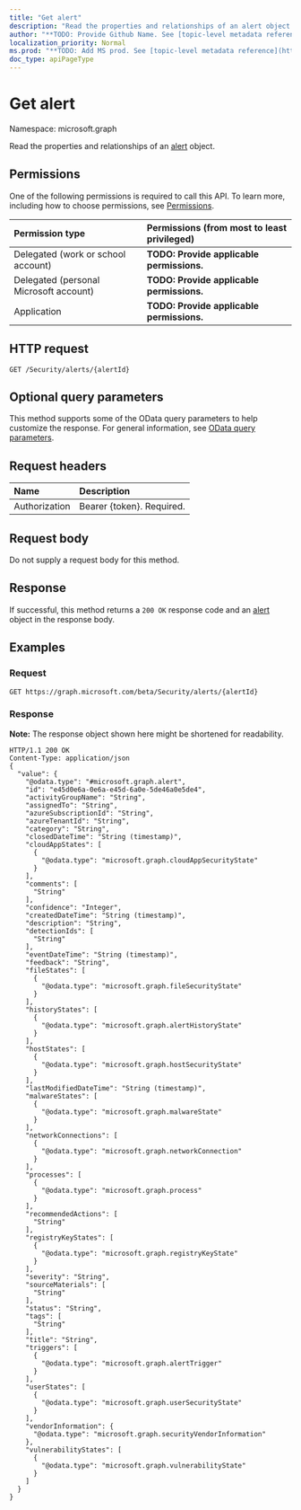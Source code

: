 ```yaml
---
title: "Get alert"
description: "Read the properties and relationships of an alert object."
author: "**TODO: Provide Github Name. See [topic-level metadata reference](https://msgo.azurewebsites.net/add/document/guidelines/metadata.html#topic-level-metadata)**"
localization_priority: Normal
ms.prod: "**TODO: Add MS prod. See [topic-level metadata reference](https://msgo.azurewebsites.net/add/document/guidelines/metadata.html#topic-level-metadata)**"
doc_type: apiPageType
---
```


# Get alert

Namespace: microsoft.graph

Read the properties and relationships of an [alert](../resources/alert.md) object.

## Permissions
One of the following permissions is required to call this API. To learn more, including how to choose permissions, see [Permissions](/concepts/permissions-reference.md).

|Permission type|Permissions (from most to least privileged)|
|:---|:---|
|Delegated (work or school account)|**TODO: Provide applicable permissions.**|
|Delegated (personal Microsoft account)|**TODO: Provide applicable permissions.**|
|Application|**TODO: Provide applicable permissions.**|

## HTTP request

<!-- {
  "blockType": "ignored"
}
-->
``` http
GET /Security/alerts/{alertId}
```

## Optional query parameters
This method supports some of the OData query parameters to help customize the response. For general information, see [OData query parameters](/graph/query-parameters).

## Request headers
|Name|Description|
|:---|:---|
|Authorization|Bearer {token}. Required.|

## Request body
Do not supply a request body for this method.

## Response

If successful, this method returns a `200 OK` response code and an [alert](../resources/alert.md) object in the response body.

## Examples

### Request
<!-- {
  "blockType": "request",
  "name": "get_alert"
}
-->
``` http
GET https://graph.microsoft.com/beta/Security/alerts/{alertId}
```

### Response
**Note:** The response object shown here might be shortened for readability.
<!-- {
  "blockType": "response",
  "truncated": true,
  "@odata.type": "microsoft.graph.alert"
}
-->
``` http
HTTP/1.1 200 OK
Content-Type: application/json
{
  "value": {
    "@odata.type": "#microsoft.graph.alert",
    "id": "e45d0e6a-0e6a-e45d-6a0e-5de46a0e5de4",
    "activityGroupName": "String",
    "assignedTo": "String",
    "azureSubscriptionId": "String",
    "azureTenantId": "String",
    "category": "String",
    "closedDateTime": "String (timestamp)",
    "cloudAppStates": [
      {
        "@odata.type": "microsoft.graph.cloudAppSecurityState"
      }
    ],
    "comments": [
      "String"
    ],
    "confidence": "Integer",
    "createdDateTime": "String (timestamp)",
    "description": "String",
    "detectionIds": [
      "String"
    ],
    "eventDateTime": "String (timestamp)",
    "feedback": "String",
    "fileStates": [
      {
        "@odata.type": "microsoft.graph.fileSecurityState"
      }
    ],
    "historyStates": [
      {
        "@odata.type": "microsoft.graph.alertHistoryState"
      }
    ],
    "hostStates": [
      {
        "@odata.type": "microsoft.graph.hostSecurityState"
      }
    ],
    "lastModifiedDateTime": "String (timestamp)",
    "malwareStates": [
      {
        "@odata.type": "microsoft.graph.malwareState"
      }
    ],
    "networkConnections": [
      {
        "@odata.type": "microsoft.graph.networkConnection"
      }
    ],
    "processes": [
      {
        "@odata.type": "microsoft.graph.process"
      }
    ],
    "recommendedActions": [
      "String"
    ],
    "registryKeyStates": [
      {
        "@odata.type": "microsoft.graph.registryKeyState"
      }
    ],
    "severity": "String",
    "sourceMaterials": [
      "String"
    ],
    "status": "String",
    "tags": [
      "String"
    ],
    "title": "String",
    "triggers": [
      {
        "@odata.type": "microsoft.graph.alertTrigger"
      }
    ],
    "userStates": [
      {
        "@odata.type": "microsoft.graph.userSecurityState"
      }
    ],
    "vendorInformation": {
      "@odata.type": "microsoft.graph.securityVendorInformation"
    },
    "vulnerabilityStates": [
      {
        "@odata.type": "microsoft.graph.vulnerabilityState"
      }
    ]
  }
}
```

